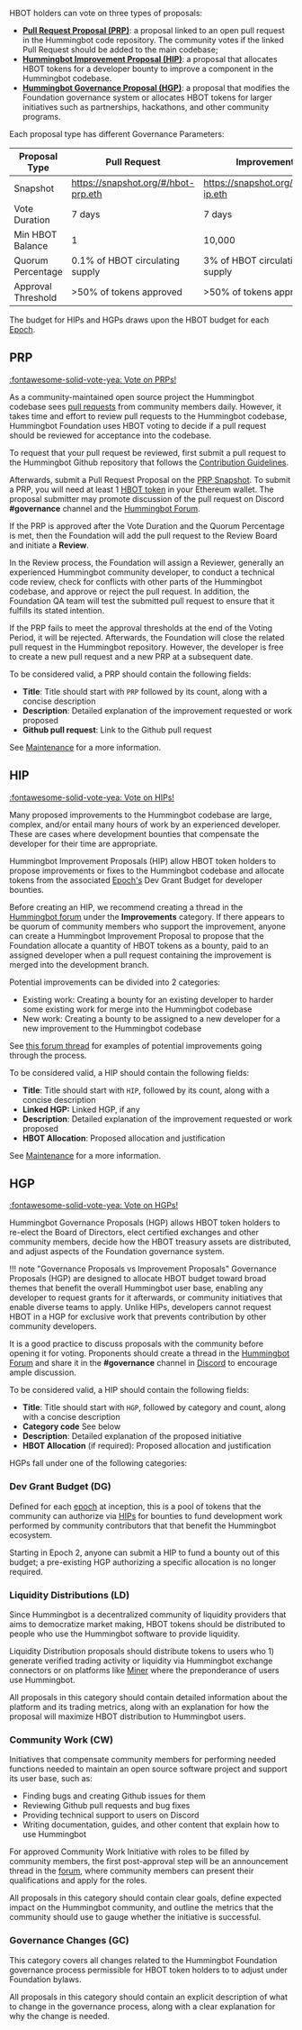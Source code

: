 HBOT holders can vote on three types of proposals:

* [**Pull Request Proposal (PRP)**](#prp): a proposal linked to an open pull request in the Hummingbot code repository. The community votes if the linked Pull Request should be added to the main codebase; 
* [**Hummingbot Improvement Proposal (HIP)**](#hip): a proposal that allocates HBOT tokens for a developer bounty to improve a component in the Hummingbot codebase.
* [**Hummingbot Governance Proposal (HGP)**](#hgp): a proposal that modifies the Foundation governance system or allocates HBOT tokens for larger initiatives such as partnerships, hackathons, and other community programs.

Each proposal type has different Governance Parameters:

| Proposal Type                | Pull Request              | Improvement             | Governance               |
| ---------------------------- | ------------------------- | ----------------------- | ------------------------ |
| Snapshot                     | https://snapshot.org/#/hbot-prp.eth | https://snapshot.org/#/hbot-ip.eth | https://snapshot.org/#/hbot.eth |
| Vote Duration                | 7 days                    | 7 days                 | 7 days                  |
| Min HBOT Balance             | 1                         | 10,000                  | 50,000                   |
| Quorum Percentage            | 0.1% of HBOT circulating supply | 3% of HBOT circulating supply | 10% of HBOT circulating supply |
| Approval Threshold           | >50% of tokens approved   | >50% of tokens approved | >50% of tokens approved  |

The budget for HIPs and HGPs draws upon the HBOT budget for each [Epoch](/governance/epochs).

## PRP

<a href="https://snapshot.org/#/hbot-prp.eth" target="_blank" class="md-button md-button--primary">:fontawesome-solid-vote-yea: Vote on PRPs!</a>

As a community-maintained open source project the Hummingbot codebase sees [pull requests](https://github.com/hummingbot/hummingbot/pulls) from community members daily. However, it takes time and effort to review pull requests to the Hummingbot codebase, Hummingbot Foundation uses HBOT voting to decide if a pull request should be reviewed for acceptance into the codebase.

To request that your pull request be reviewed, first submit a pull request to the Hummingbot Github repository that follows the [Contribution Guidelines](/developers/contributions/#5-create-a-pull-request).

Afterwards, submit a Pull Request Proposal on the [PRP Snapshot](https://snapshot.org/#/hbot-prp.eth). To submit a PRP, you will need at least 1 [HBOT token](/hbot) in your Ethereum wallet. The proposal submitter may promote discussion of the pull request on Discord **#governance** channel and the [Hummingbot Forum](https://hummingbot.discourse.group).

If the PRP is approved after the Vote Duration and the Quorum Percentage is met, then the Foundation will add the pull request to the Review Board and initiate a **Review**. 

In the Review process, the Foundation will assign a Reviewer, generally an experienced Hummingbot community developer, to conduct a technical code review, check for conflicts with other parts of the Hummingbot codebase, and approve or reject the pull request. In addition, the Foundation QA team will test the submitted pull request to ensure that it fulfills its stated intention.

If the PRP fails to meet the approval thresholds at the end of the Voting Period, it will be rejected. Afterwards, the Foundation will close the related pull request in the Hummingbot repository. However, the developer is free to create a new pull request and a new PRP at a subsequent date.

To be considered valid, a PRP should contain the following fields:

- **Title**: Title should start with `PRP` followed by its count, along with a concise description
- **Description**: Detailed explanation of the improvement requested or work proposed
- **Github pull request**: Link to the Github pull request

See [Maintenance](/maintenance) for a more information.

## HIP

<a href="https://snapshot.org/#/hbot-ip.eth" target="_blank" class="md-button md-button--primary">:fontawesome-solid-vote-yea: Vote on HIPs!</a>

Many proposed improvements to the Hummingbot codebase are large, complex, and/or entail many hours of work by an experienced developer. These are cases where development bounties that compensate the developer for their time are appropriate.

Hummingbot Improvement Proposals (HIP) allow HBOT token holders to propose improvements or fixes to the Hummingbot codebase and allocate tokens from the associated [Epoch's](/governance/epochs) Dev Grant Budget for developer bounties.

Before creating an HIP, we recommend creating a thread in the [Hummingbot forum](https://hummingbot.discourse.group) under the **Improvements** category. If there appears to be quorum of community members who support the improvement, anyone can create a Hummingbot Improvement Proposal to propose that the Foundation allocate a quantity of HBOT tokens as a bounty, paid to an assigned developer when a pull request containing the improvement is merged into the development branch.

Potential improvements can be divided into 2 categories:

* Existing work: Creating a bounty for an existing developer to harder some existing work for merge into the Hummingbot codebase
* New work: Creating a bounty to be assigned to a new developer for a new improvement to the Hummingbot codebase

See [this forum thread](https://hummingbot.discourse.group/t/epoch-2-proposed-governance-changes-part-2/123#improvements-foundation-bounty-5) for examples of potential improvements going through the process.

To be considered valid, a HIP should contain the following fields:

- **Title**: Title should start with `HIP`, followed by its count, along with a concise description
- **Linked HGP:**  Linked HGP, if any
- **Description**: Detailed explanation of the improvement requested or work proposed
- **HBOT Allocation**: Proposed allocation and justification

See [Maintenance](/maintenance) for a more information.

## HGP

<a href="https://snapshot.org/#/hbot.eth" target="_blank" class="md-button md-button--primary">:fontawesome-solid-vote-yea: Vote on HGPs!</a>

Hummingbot Governance Proposals (HGP) allows HBOT token holders to re-elect the Board of Directors, elect certified exchanges and other community members, decide how the HBOT treasury assets are distributed, and adjust aspects of the Foundation governance system.

!!! note "Governance Proposals vs Improvement Proposals"
    Governance Proposals (HGP) are designed to allocate HBOT budget toward broad themes that benefit the overall Hummingbot user base, enabling any developer to request grants for it afterwards, or community initiatives that enable diverse teams to apply. Unlike HIPs, developers cannot request HBOT in a HGP for exclusive work that prevents contribution by other community developers.

It is a good practice to discuss proposals with the community before opening it for voting. Proponents should create a thread in the [Hummingbot Forum](https://hummingbot.discourse.group) and share it in the **#governance** channel in [Discord](https://discord.hummingbot.io) to encourage ample discussion.

To be considered valid, a HIP should contain the following fields:

- **Title**: Title should start with `HGP`, followed by category and count, along with a concise description
- **Category code** See below
- **Description**: Detailed explanation of the proposed initiative
- **HBOT Allocation** (if required): Proposed allocation and justification

HGPs fall under one of the following categories:

### Dev Grant Budget (DG)

Defined for each [epoch](/governance/epochs) at inception, this is a pool of tokens that the community can authorize via [HIPs](#hip) for bounties to fund development work performed by community contributors that that benefit the Hummingbot ecosystem. 

Starting in Epoch 2, anyone can submit a HIP to fund a bounty out of this budget; a pre-existing HGP authorizing a specific allocation is no longer required.

### Liquidity Distributions (LD)

Since Hummingbot is a decentralized community of liquidity providers that aims to democratize market making, HBOT tokens should be distributed to people who use the Hummingbot software to provide liquidity. 

Liquidity Distribution proposals should distribute tokens to users who 1) generate verified trading activity or liquidity via Hummingbot exchange connectors or on platforms like [Miner](https://miner.hummingbot.io) where the preponderance of users use Hummingbot.

All proposals in this category should contain detailed information about the platform and its trading metrics, along with an explanation for how the proposal will maximize HBOT distribution to Hummingbot users.

### Community Work (CW)

Initiatives that compensate community members for performing needed functions needed to maintain an open source software project and support its user base, such as:

* Finding bugs and creating Github issues for them
* Reviewing Github pull requests and bug fixes
* Providing technical support to users on Discord
* Writing documentation, guides, and other content that explain how to use Hummingbot

For approved Community Work Initiative with roles to be filled by community members, the first post-approval step will be an announcement thread in the [forum](https://hummingbot.discourse.group/), where community members can present their qualifications and apply for the roles.

All proposals in this category should contain clear goals, define expected impact on the Hummingbot community, and outline the metrics that the community should use to gauge whether the initiative is successful.

### Governance Changes (GC)

This category covers all changes related to the Hummingbot Foundation governance process permissible for HBOT token holders to to adjust under Foundation bylaws.

All proposals in this category should contain an explicit description of what to change in the governance process, along with a clear explanation for why the change is needed.
